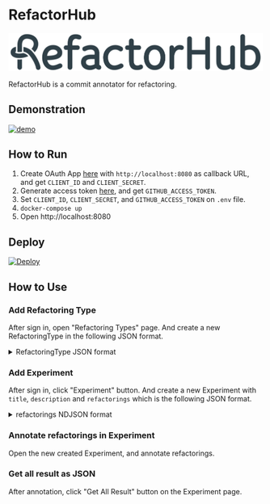 # RefactorHub

![logo](/client/src/static/logo.png)

RefactorHub is a commit annotator for refactoring.

## Demonstration

[![demo](https://img.youtube.com/vi/Ew1wVBZkpro/sddefault.jpg)](https://www.youtube.com/watch?v=Ew1wVBZkpro)

## How to Run

1. Create OAuth App [here](https://github.com/settings/developers) with `http://localhost:8080` as callback URL, and get `CLIENT_ID` and `CLIENT_SECRET`.
2. Generate access token [here](https://github.com/settings/tokens), and get `GITHUB_ACCESS_TOKEN`.
3. Set `CLIENT_ID`, `CLIENT_SECRET`, and `GITHUB_ACCESS_TOKEN` on `.env` file.
4. `docker-compose up`
5. Open http://localhost:8080

## Deploy

[![Deploy](https://www.herokucdn.com/deploy/button.svg)](https://heroku.com/deploy?template=https://github.com/salab/RefactorHub)

## How to Use

### Add Refactoring Type

After sign in, open "Refactoring Types" page.
And create a new RefactoringType in the following JSON format.

<details>
<summary>RefactoringType JSON format</summary>

```json
{
  "name": "Extract Method",
  "description": "Extracting code fragments from existing method, and creating a new method based on the extracted code",
  "url": "https://refactoring.com/catalog/extractFunction.html",
  "before": {
    "extracted code": {
      "description": "Code fragments which is extracted",
      "type": "CodeFragment",
      "multiple": true,
      "required": true
    },
    "target method": {
      "description": "Method in which the extraction is performed",
      "type": "MethodDeclaration",
      "autofills": [
        {
          "type": "Surround",
          "follows": [
            {
              "category": "before",
              "name": "extracted code"
            }
          ],
          "element": "MethodDeclaration"
        }
      ]
    }
  },
  "after": {
    "invocation": {
      "description": "Method invocation by which extracted code was replaced",
      "type": "MethodInvocation",
      "required": true
    },
    "extracted code": {
      "description": "Code fragments which was extracted",
      "type": "CodeFragment",
      "multiple": true,
      "required": true
    },
    "extracted method": {
      "description": "Method which was newly created by the extraction",
      "type": "MethodDeclaration",
      "autofills": [
        {
          "type": "Surround",
          "follows": [
            {
              "category": "after",
              "name": "extracted code"
            }
          ],
          "element": "MethodDeclaration"
        }
      ]
    },
    "target method": {
      "description": "Method in which the extraction was performed",
      "type": "MethodDeclaration",
      "autofills": [
        {
          "type": "Surround",
          "follows": [
            {
              "category": "after",
              "name": "invocation"
            }
          ],
          "element": "MethodDeclaration"
        }
      ]
    }
  }
}
```

</details>

### Add Experiment

After sign in, click "Experiment" button.
And create a new Experiment with `title`, `description` and `refactorings` which is the following JSON format.

<details>
<summary>refactorings NDJSON format</summary>

```json
{"type":"Extract Method","commit":{"sha":"cb49e436b9d7ee55f2531ebc2ef1863f5c9ba9fe","owner":"rstudio","repository":"rstudio"},"data":{"before":{},"after":{}},"description":"Extract Method protected setMaxHeight(maxHeight int) : void extracted from protected wrapMenuBar(menuBar ToolbarMenuBar) : Widget in class org.rstudio.core.client.widget.ScrollableToolbarPopupMenu"}
{"type":"Move Attribute","commit":{"sha":"f05e86c4d31987ff2f30330745c3eb605de4c4dc","owner":"Graylog2","repository":"graylog2-server"},"data":{"before":{},"after":{}},"description":"Move Attribute private COMPARATOR : Comparator<IndexRange> from class org.graylog2.indexer.ranges.MongoIndexRangeService to public COMPARATOR : Comparator<IndexRange> from class org.graylog2.indexer.ranges.IndexRange"}
{"type":"Any","commit":{"sha":"08f37df9f39f101bba0ee96845e232d2c72bf426","owner":"JetBrains","repository":"intellij-community"},"data":{"before":{},"after":{}},"description":""}
{"type":"Extract Method","commit":{"sha":"6cf596df183b3c3a38ed5dd9bb3b0100c6548ebb","owner":"realm","repository":"realm-java"},"data":{"before":{"target method":{"type":"MethodDeclaration","multiple":false,"elements":[{"name":"showStatus","className":"io.realm.examples.realmmigrationexample.MigrationExampleActivity","location":{"path":"examples/migrationExample/src/main/java/io/realm/examples/realmmigrationexample/MigrationExampleActivity.java","range":{"startLine":112,"startColumn":5,"endLine":118,"endColumn":6}},"type":"MethodDeclaration"}]},"extracted code":{"type":"CodeFragment","multiple":true,"elements":[{"methodName":null,"className":null,"location":{"path":"examples/migrationExample/src/main/java/io/realm/examples/realmmigrationexample/MigrationExampleActivity.java","range":{"startLine":114,"startColumn":9,"endLine":114,"endColumn":25}},"type":"CodeFragment"},{"methodName":null,"className":null,"location":{"path":"examples/migrationExample/src/main/java/io/realm/examples/realmmigrationexample/MigrationExampleActivity.java","range":{"startLine":115,"startColumn":9,"endLine":115,"endColumn":42}},"type":"CodeFragment"},{"methodName":null,"className":null,"location":{"path":"examples/migrationExample/src/main/java/io/realm/examples/realmmigrationexample/MigrationExampleActivity.java","range":{"startLine":116,"startColumn":9,"endLine":116,"endColumn":25}},"type":"CodeFragment"},{"methodName":null,"className":null,"location":{"path":"examples/migrationExample/src/main/java/io/realm/examples/realmmigrationexample/MigrationExampleActivity.java","range":{"startLine":117,"startColumn":9,"endLine":117,"endColumn":32}},"type":"CodeFragment"}]}},"after":{"target method":{"type":"MethodDeclaration","multiple":false,"elements":[{"name":"showStatus","className":"io.realm.examples.realmmigrationexample.MigrationExampleActivity","location":{"path":"examples/migrationExample/src/main/java/io/realm/examples/realmmigrationexample/MigrationExampleActivity.java","range":{"startLine":127,"startColumn":5,"endLine":129,"endColumn":6}},"type":"MethodDeclaration"}]},"extracted method":{"type":"MethodDeclaration","multiple":false,"elements":[{"name":"showStatus","className":"io.realm.examples.realmmigrationexample.MigrationExampleActivity","location":{"path":"examples/migrationExample/src/main/java/io/realm/examples/realmmigrationexample/MigrationExampleActivity.java","range":{"startLine":131,"startColumn":5,"endLine":136,"endColumn":6}},"type":"MethodDeclaration"}]},"invocation":{"type":"MethodInvocation","multiple":false,"elements":[{"methodName":"showStatus","className":null,"location":{"path":"examples/migrationExample/src/main/java/io/realm/examples/realmmigrationexample/MigrationExampleActivity.java","range":{"startLine":128,"startColumn":9,"endLine":128,"endColumn":39}},"type":"MethodInvocation"}]},"extracted code":{"type":"CodeFragment","multiple":true,"elements":[{"methodName":null,"className":null,"location":{"path":"examples/migrationExample/src/main/java/io/realm/examples/realmmigrationexample/MigrationExampleActivity.java","range":{"startLine":132,"startColumn":9,"endLine":132,"endColumn":25}},"type":"CodeFragment"},{"methodName":null,"className":null,"location":{"path":"examples/migrationExample/src/main/java/io/realm/examples/realmmigrationexample/MigrationExampleActivity.java","range":{"startLine":133,"startColumn":9,"endLine":133,"endColumn":42}},"type":"CodeFragment"},{"methodName":null,"className":null,"location":{"path":"examples/migrationExample/src/main/java/io/realm/examples/realmmigrationexample/MigrationExampleActivity.java","range":{"startLine":134,"startColumn":9,"endLine":134,"endColumn":25}},"type":"CodeFragment"},{"methodName":null,"className":null,"location":{"path":"examples/migrationExample/src/main/java/io/realm/examples/realmmigrationexample/MigrationExampleActivity.java","range":{"startLine":135,"startColumn":9,"endLine":135,"endColumn":32}},"type":"CodeFragment"}]}}},"description":"Extract Method\tprivate showStatus(txt String) : void extracted from private showStatus(realm Realm) : void in class io.realm.examples.realmmigrationexample.MigrationExampleActivity"}
{"type":"Move Attribute","commit":{"sha":"6abc40ed4850d74ee6c155f5a28f8b34881a0284","owner":"BuildCraft","repository":"BuildCraft"},"data":{"before":{"target field":{"type":"FieldDeclaration","multiple":false,"elements":[{"name":"BUTTON_TEXTURES","className":"buildcraft.core.lib.gui.buttons.GuiBetterButton","location":{"path":"common/buildcraft/core/lib/gui/buttons/GuiBetterButton.java","range":{"startLine":26,"startColumn":39,"endLine":26,"endColumn":120}},"type":"FieldDeclaration"}]}},"after":{"moved field":{"type":"FieldDeclaration","multiple":false,"elements":[{"name":"BUTTON_TEXTURES","className":"buildcraft.core.lib.gui.buttons.StandardButtonTextureSets","location":{"path":"common/buildcraft/core/lib/gui/buttons/StandardButtonTextureSets.java","range":{"startLine":18,"startColumn":39,"endLine":18,"endColumn":120}},"type":"FieldDeclaration"}]}}},"description":"Move Attribute\tpublic BUTTON_TEXTURES : ResourceLocation from class buildcraft.core.lib.gui.buttons.GuiBetterButton to public BUTTON_TEXTURES : ResourceLocation from class buildcraft.core.lib.gui.buttons.StandardButtonTextureSets"}
```

</details>

### Annotate refactorings in Experiment

Open the new created Experiment, and annotate refactorings.

### Get all result as JSON

After annotation, click "Get All Result" button on the Experiment page.
